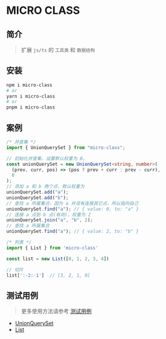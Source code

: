 # MICRO CLASS

## 简介

> 扩展 `js/ts` 的 `工具类` 和 `数据结构`

## 安装

```bash
npm i micro-class
# or
yarn i micro-class
# or
pnpm i micro-class
```

## 案例

```ts
/* 并查集 */
import { UnionQuerySet } from "micro-class";

// 初始化并查集，设置默认权重为 0，
const unionQuerySet = new UnionQuerySet<string, number>(
  (prev, curr, pos) => (pos ? prev + curr : prev - curr),
  0
);
// 添加 a 和 b 两个点，默认权重为
unionQuerySet.add("a");
unionQuerySet.add("b");
// 查找 a 所属集合，因为 a 并没有连接其它点，所以指向自己
unionQuerySet.find("a"); // { value: 0, to: "a" }
// 连接 a 点到 b 点(有向)，权重为 2
unionQuerySet.join("a", "b", 2);
// 查找 a 所属集合
unionQuerySet.find("a"); // { value: 2, to: "b" }
```

```ts
/* 列表 */
import { List } from 'micro-class'

const list = new List([0, 1, 2, 3, 4])

// 切片
list[':-2:-1']  // [3, 2, 1, 0]
```

## 测试用例

> 更多使用方法请参考 [测试用例](https://github.com/Yuki-0505/micro-class/tree/main/tests)
- [UnionQuerySet](https://github.com/Yuki-0505/micro-class/blob/main/tests/UnionQuerySet.spec.ts)
- [List](https://github.com/Yuki-0505/micro-class/blob/main/tests/UnionQuerySet.spec.ts)
